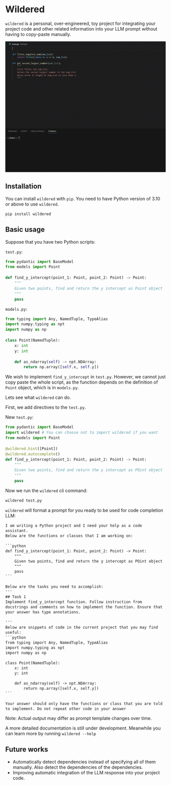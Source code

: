 # Wildered

`wildered` is a personal, over-engineered, toy project for integrating your project code and other related information into your LLM prompt without having to copy-paste manually.

<img src="data/demo.gif">

## Installation

You can install `wildered` with `pip`.  You need to have Python version of 3.10 or above to use `wildered`.

```
pip install wildered
```

## Basic usage

Suppose that you have two Python scripts:

`test.py`:

```python
from pydantic import BaseModel
from models import Point

def find_y_intercept(point_1: Point, point_2: Point) -> Point:
    """
    Given two points, find and return the y intercept as Point object
    """
    pass
```

`models.py`:
```python
from typing import Any, NamedTuple, TypeAlias
import numpy.typing as npt
import numpy as np

class Point(NamedTuple):
    x: int
    y: int
    
    def as_ndarray(self) -> npt.NDArray:
        return np.array([self.x, self.y])
```

We wish to implement `find_y_intercept` in `test.py`. However, we cannot just copy paste the whole script, as the function depends on the definition of `Point` object, which is in `models.py`. 

Lets see what `wildered` can do.

First, we add directives to the `test.py`.

New `test.py`:

```python
from pydantic import BaseModel
import wildered # You can choose not to import wildered if you want
from models import Point

@wildered.hint([Point])
@wildered.autocomplete()
def find_y_intercept(point_1: Point, point_2: Point) -> Point:
    """
    Given two points, find and return the y intercept as POint object
    """
    pass
```

Now we run the `wildered` cli command:

```bash
wildered test.py
```

`wildered` will format a prompt for you ready to be used for code completion LLM:

````
I am writing a Python project and I need your help as a code assistant.
Below are the functions or classes that I am working on:

```python
def find_y_intercept(point_1: Point, point_2: Point) -> Point:
    """
    Given two points, find and return the y intercept as POint object
    """
    pass
```

Below are the tasks you need to accomplish:
'''
## Task 1
Implement find_y_intercept function. Follow instruction from docstrings and comments on how to implement the function. Ensure that your answer has type annotations. 

'''
Below are snippets of code in the current project that you may find useful:
```python
from typing import Any, NamedTuple, TypeAlias
import numpy.typing as npt
import numpy as np

class Point(NamedTuple):
    x: int
    y: int

    def as_ndarray(self) -> npt.NDArray:
        return np.array([self.x, self.y])
```

Your answer should only have the functions or class that you are told to implement. Do not repeat other code in your answer
````

Note: Actual output may differ as prompt template changes over time.

A more detailed documentation is still under development. Meanwhile you can learn more by running `wildered --help`

## Future works

- Automatically detect dependencies instead of specifying all of them manually. Also detect the dependencies of the dependencies.
- Improving automatic integration of the LLM response into your project code.
